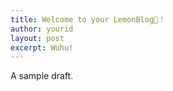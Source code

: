 ```yaml
---
title: Welcome to your LemonBlog🍋！
author: yourid
layout: post
excerpt: Wuhu!
---
```



A sample draft.